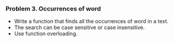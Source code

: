 ### Problem 3. Occurrences of word
*	Write a function that finds all the occurrences of word in a text.
*	The search can be case sensitive or case insensitive.
*	Use function overloading.

